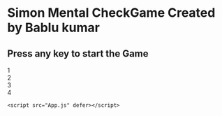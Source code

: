 <!DOCTYPE html>
<html lang="en">
<head>
    <meta charset="UTF-8">
    <meta name="viewport" content="width=device-width, initial-scale=1.0">
    <link rel="Stylesheet" href="Style.css">
    <title>Create A simon Game by Bablu kumar</title>
</head>
<body>
    <h1>Simon Mental CheckGame Created by Bablu kumar</h1>
    <h2>Press any key to start the Game</h2>
    <div class="btn-container">
        <div class="line-one">
            <div class="btn red" type="button" id="red">1</div>
           <div class="btn yellow" type="button" id="yellow">2</div>
        </div>
        <div class="line-two">
            <div class="btn green" type="button" id="green">3</div>
            <div class="btn purple" type="button" id="purple">4</div>
        </div>
    </div>

    <script src="App.js" defer></script>



     
</body>
</html>
